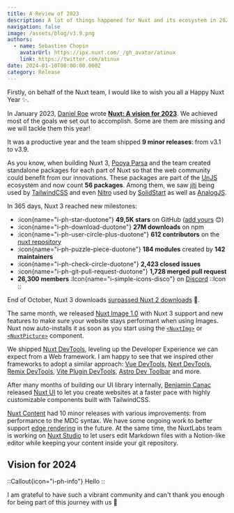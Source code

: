 ```yaml
---
title: A Review of 2023
description: A lot of things happened for Nuxt and its ecosystem in 2023, this article aims to summarize what we and the community achieved.
navigation: false
image: /assets/blog/v3.9.png
authors:
  - name: Sebastien Chopin
    avatarUrl: https://ipx.nuxt.com/_/gh_avatar/atinux
    link: https://twitter.com/atinux
date: 2024-01-10T00:00:00.000Z
category: Release
---
```


Firstly, on behalf of the Nuxt team, I would like to wish you all a Happy Nuxt Year ✨.

In January 2023, [Daniel Roe](https://github.com/danielroe) wrote [**Nuxt: A vision for 2023**](/blog/vision-2023). We achieved most of the goals we set out to accomplish. Some are them are missing and we will tackle them this year!

It was a productive year and the team shipped **9 minor releases**: from v3.1 to v3.9.

As you know, when building Nuxt 3, [Pooya Parsa](https://github.com/pi0) and the team created standalone packages for each part of Nuxt so that the web community could benefit from our innovations. These packages are part of the [UnJS](https://unjs.io) ecosystem and now count **56 packages**. Among them, we saw [jiti](https://unjs.io/packages/jiti) being used by [TailwindCSS](https://tailwindcss.com) and even [Nitro](https://nitro.unjs.io) used by [SolidStart](https://start.solidjs.com/getting-started/what-is-solidstart) as well as [AnalogJS](https://analogjs.org/docs/features/api/overview).

In 365 days, Nuxt 3 reached new milestones:

- :icon{name="i-ph-star-duotone"} **49,5K stars** on GitHub ([add yours](https://github.com/nuxt/nuxt) 😊)
- :icon{name="i-ph-download-duotone"}  **27M downloads** on npm
- :icon{name="i-ph-user-circle-plus-duotone"} **612 contributors** on the [nuxt repository](https://github.com/nuxt/nuxt)
- :icon{name="i-ph-puzzle-piece-duotone"} **184 modules** created by **142 maintainers**
- :icon{name="i-ph-check-circle-duotone"} **2,423 closed issues**
- :icon{name="i-ph-git-pull-request-duotone"} **1,728 merged pull request**
- **26,300 members** :Icon{name="i-simple-icons-disco"} on [Discord]()
  ::Icon
  ::

End of October, Nuxt 3 downloads [surpassed Nuxt 2 downloads](https://twitter.com/Atinux/status/1731980841142669379) 🚀.

The same month, we released [Nuxt Image 1.0](https://image.nuxt.com) with Nuxt 3 support and new features to make sure your website stays performant when using Images. Nuxt now auto-installs it as soon as you start using the [`<NuxtImg>`](/docs/api/components/nuxt-img) or [`<NuxtPicture>`](/docs/api/components/nuxt-picture) component.

We shipped [Nuxt DevTools](/blog/nuxt-devtools-v1-0), leveling up the Developer Experience we can expect from a Web framework. I am happy to see that we inspired other frameworks to adopt a similar approach: [Vue DevTools](https://twitter.com/vuejs/status/1741032977919053865), [Next DevTools](https://twitter.com/xinyao27/status/1741447261132145133), [Remix DevTools](https://twitter.com/AlemTuzlak59192/status/1741903214860009539), [Vite Plugin DevTools](https://github.com/pheno-agency/vite-plugin-devtools), [Astro Dev Toolbar](https://twitter.com/n_moore/status/1732164645778071888) and more.

After many months of building our UI library internally, [Benjamin Canac](https://github.com/benjamincanac) released [Nuxt UI](https://ui.nuxt.com) to let you create websites at a faster pace with highly customizable components built with TailwindCSS.

[Nuxt Content](http://content.nuxt.com) had 10 minor releases with various improvements: from performance to the MDC syntax. We have some ongoing work to better support [edge rendering](https://nuxt.com/blog/nuxt-on-the-edge) in the future. At the same time, the NuxtLabs team is working on [Nuxt Studio](https://nuxt.studio) to let users edit Markdown files with a Notion-like editor while keeping your content inside your git repository.

## Vision for 2024

::Callout{icon="i-ph-info"}
Hello
::

I am grateful to have such a vibrant community and can't thank you enough for being part of this journey with us 💚
